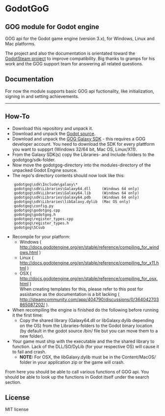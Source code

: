 # GodotGoG
## GOG module for Godot engine

GOG api for the Godot game engine (version 3.x), for Windows, Linux and Mac platforms.

The project and also the documentation is orientated toward the [GodotSteam project](https://github.com/Gramps/GodotSteam) to improve compatibility.
Big thanks to gramps for his work and the GOG support team for answering all related questions.

## Documentation

For now the module supports basic GOG api fuctionality, like initialization, signing in and setting achievements.



---
## How-To

- Download this repository and unpack it.
- Download and unpack the [Godot source](https://github.com/godotengine/godot).
- Download and unpack the [GOG Galaxy SDK](https://devportal.gog.com/galaxy/components/sdk) - this requires a GOG developer account. You need to download the SDK for every plattform you want to suppprt (Windows 32/64 bit, Mac OS, Linux/X11).
- From the Galaxy SDK(s) copy the Libraries- and Include-folders to the godotgog/sdk-folder.
- Now move the godotgog-directory into the modules-directory of the unpacked Godot Engine source.
- The repo's directory contents should now look like this:
````
    godotgog\sdk\Include\galaxy\*
    godotgog\sdk\Libraries\Galaxy64.dll     (Windows 64 only)
    godotgog\sdk\Libraries\Galaxy64.lib     (Windows 64 only)
    godotgog\sdk\Libraries\Galaxy64.pdb     (Windows 64 only)
    godotgog\sdk\Libraries\libGalaxy.dylib  (Mac OS only)
    godotgog\config.py
    godotgog\godotgog.cpp
    godotgog\godotgog.h
    godotgog\register_types.cpp
    godotgog\register_types.h
    godotgog\SCsub
````

- Recompile for your platform:
  - Windows ( http://docs.godotengine.org/en/stable/reference/compiling_for_windows.html )
  - Linux ( http://docs.godotengine.org/en/stable/reference/compiling_for_x11.html )  
  - OSX ( http://docs.godotengine.org/en/stable/reference/compiling_for_osx.html )  
    When creating templates for this, please refer to this post for assistance as the documentation is a bit lacking ( http://steamcommunity.com/app/404790/discussions/0/364042703865087202/ ).
- When recompiling the engine is finished do the following before running it the first time:
  - Copy the shared library (Galaxy64.dll or libGalaxy.dylib depending on the OS) from the Libraries-folders to the Godot binary location (by default in the godot source /bin/ file but you can move them to a new folder).
- Your game must ship with the executable and the the shared library to function. Lack of the DLL/SO/DyLib (for your respective OS) will cause it to fail and crash.
  - **NOTE:** For OSX, the libGalaxy.dylib must be in the Content/MacOS/ folder in your application zip or the game will crash.

From here you should be able to call various functions of GOG api. You should be able to look up the functions in Godot itself under the search section.

## License
MIT license

